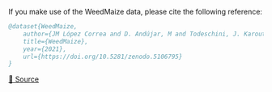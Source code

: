 If you make use of the WeedMaize data, please cite the following reference:

``` bibtex 
@dataset{WeedMaize,
	author={JM López Correa and D. Andújar, M and Todeschini, J. Karouta and JM Begochea and Ribeiro A},
	title={WeedMaize},
	year={2021},
	url={https://doi.org/10.5281/zenodo.5106795}
}
```

[🔗 Source](https://zenodo.org/record/5106795#.Yk_sVn9Bzmg)